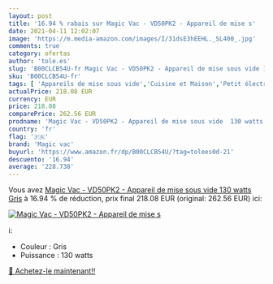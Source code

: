 ```yaml
---
layout: post
title: '16.94 % rabais sur Magic Vac - VD50PK2 - Appareil de mise s'
date: 2021-04-11 12:02:07
image: 'https://m.media-amazon.com/images/I/31dsE3hEEHL._SL400_.jpg'
comments: true
category: ofertas
author: 'tole.es'
slug: 'B00CLCB54U-fr Magic Vac - VD50PK2 - Appareil de mise sous vide 130 watts...'
sku: 'B00CLCB54U-fr'
tags: [ 'Appareils de mise sous vide','Cuisine et Maison','Petit électroménager','magic vac', ]
actualPrice: 218.08 EUR
currency: EUR
price: 218.08
comparePrice: 262.56 EUR
prodname: 'Magic Vac - VD50PK2 - Appareil de mise sous vide  130 watts  Gris'
country: 'fr'
flag: '🇫🇷'
brand: 'Magic vac'
buyurl: 'https://www.amazon.fr/dp/B00CLCB54U/?tag=tolees0d-21'
descuento: '16.94'
average: '228.738'
---
```


Vous avez [Magic Vac - VD50PK2 - Appareil de mise sous vide  130 watts  Gris](https://www.amazon.fr/dp/B00CLCB54U/?tag=tolees0d-21)  à  16.94 % de réduction, prix final  218.08 EUR (original: 262.56 EUR) ici:

[![Magic Vac - VD50PK2 - Appareil de mise s](https://m.media-amazon.com/images/I/31dsE3hEEHL._SL400_.jpg)](https://www.amazon.fr/dp/B00CLCB54U/?tag=tolees0d-21)

ℹ️:

- Couleur : Gris
- Puissance : 130 watts

[🛒 Achetez-le maintenant!!](https://www.amazon.fr/dp/B00CLCB54U/?tag=tolees0d-21)
